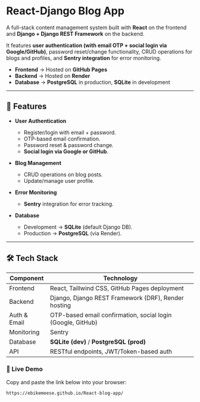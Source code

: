 # React-Django Blog App

A full-stack content management system built with **React** on the frontend and **Django + Django REST Framework** on the backend.  

It features **user authentication (with email OTP + social login via Google/GitHub)**, password reset/change functionality, CRUD operations for blogs and profiles, and **Sentry integration** for error monitoring.  

- **Frontend** → Hosted on **GitHub Pages**  
- **Backend** → Hosted on **Render**  
- **Database** → **PostgreSQL** in production, **SQLite** in development  

---

## 🚀 Features

- **User Authentication**
  - Register/login with email + password.
  - OTP-based email confirmation.
  - Password reset & password change.
  - **Social login via Google or GitHub**.

- **Blog Management**
  - CRUD operations on blog posts.
  - Update/manage user profile.

- **Error Monitoring**
  - **Sentry** integration for error tracking.

- **Database**
  - Development → **SQLite** (default Django DB).
  - Production → **PostgreSQL** (via Render).

---

## 🛠 Tech Stack

| Component         | Technology                                |
|------------------|--------------------------------------------|
| Frontend         | React, Taillwind CSS, GitHub Pages deployment             |
| Backend          | Django, Django REST Framework (DRF), Render hosting |
| Auth & Email     | OTP-based email confirmation, social login (Google, GitHub) |
| Monitoring       | Sentry                                     |
| Database         | **SQLite (dev)** / **PostgreSQL (prod)**   |
| API              | RESTful endpoints, JWT/Token-based auth    |
### 🔗 Live Demo  
Copy and paste the link below into your browser:

```
https://ebikemeese.github.io/React-blog-app/
